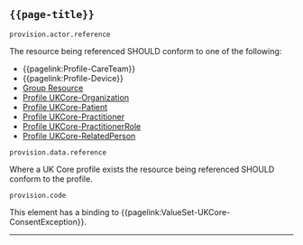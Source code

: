 ## <code>{{page-title}}</code>

<code>provision.actor.reference</code>

The resource being referenced SHOULD conform to one of the following:
- {{pagelink:Profile-CareTeam}}
- {{pagelink:Profile-Device}}
- [Group Resource](https://hl7.org/fhir/R4/group.html)
- [Profile UKCore-Organization](https://simplifier.net/guide/UK-Core-Implementation-Guide-STU3-Sequence/Home/ProfilesandExtensions/Profile-UKCore-Organization)
- [Profile UKCore-Patient](https://simplifier.net/guide/UK-Core-Implementation-Guide-STU3-Sequence/Home/ProfilesandExtensions/Profile-UKCore-Patient)
- [Profile UKCore-Practitioner](https://simplifier.net/guide/UK-Core-Implementation-Guide-STU3-Sequence/Home/ProfilesandExtensions/Profile-UKCore-Practitioner)
- [Profile UKCore-PractitionerRole](https://simplifier.net/guide/UK-Core-Implementation-Guide-STU3-Sequence/Home/ProfilesandExtensions/Profile-UKCore-PractitionerRole)
- [Profile UKCore-RelatedPerson](https://simplifier.net/guide/UK-Core-Implementation-Guide-STU3-Sequence/Home/ProfilesandExtensions/Profile-UKCore-RelatedPerson)

<code>provision.data.reference</code>

Where a UK Core profile exists the resource being referenced SHOULD conform to the profile.

<code>provision.code</code>

This element has a binding to {{pagelink:ValueSet-UKCore-ConsentException}}.

---
